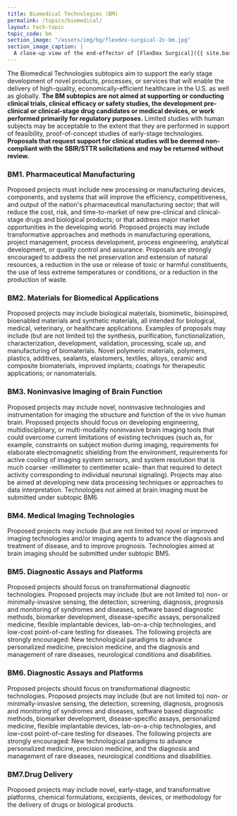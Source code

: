 ```yaml
---
title: Biomedical Technologies (BM)
permalink: /topics/biomedical/
layout: tech-topic
topic_code: bm
section_image: "/assets/img/bg/flexdex-surgical-2c-bm.jpg"
section_image_caption: |
  A close-up view of the end-effector of [FlexDex Surgical]({{ site.baseurl }}/portfolio/details/?company=flexdex-inc#flexdex-inc)'s articulating needle-driver. This instrument is for use in laparoscopic or minimally invasive surgeries. © FlexDex, Inc.
---
```



The Biomedical Technologies subtopics aim to support the early stage development of novel products, processes, or services that will enable the delivery of high-quality, economically-efficient healthcare in the U.S. as well as globally. **The BM subtopics are not aimed at supporting or conducting clinical trials, clinical efficacy or safety studies, the development pre-clinical or clinical-stage drug candidates or medical devices, or work performed primarily for regulatory purposes.** Limited studies with human subjects may be acceptable to the extent that they are performed in support of feasibility, proof-of-concept studies of early-stage technologies. **Proposals that request support for clinical studies will be deemed non-compliant with the SBIR/STTR solicitations and may be returned without review.** 

### BM1. Pharmaceutical Manufacturing
Proposed projects must include new processing or manufacturing devices, components, and systems that will improve the efficiency, competitiveness, and output of the nation's pharmaceutical manufacturing sector; that will reduce the cost, risk, and time-to-market of new pre-clinical and clinical-stage drugs and biological products; or that address major market opportunities in the developing world. Proposed projects may include transformative approaches and methods in manufacturing operations, project management, process development, process engineering, analytical development, or quality control and assurance. Proposals are strongly encouraged to address the net preservation and extension of natural resources, a reduction in the use or release of toxic or harmful constituents, the use of less extreme temperatures or conditions, or a reduction in the production of waste. 

### BM2. Materials for Biomedical Applications
Proposed projects may include biological materials, biomimetic, bioinspired, bioenabled materials and synthetic materials, all intended for biological, medical, veterinary, or healthcare applications. Examples of proposals may include (but are not limited to) the synthesis, purification, functionalization, characterization, development, validation, processing, scale up, and manufacturing of biomaterials. Novel polymeric materials, polymers, plastics, additives, sealants, elastomers, textiles, alloys, ceramic and composite biomaterials, improved implants; coatings for therapeutic applications; or nanomaterials.

### BM3. Noninvasive Imaging of Brain Function 
Proposed projects may include novel, noninvasive technologies and instrumentation for imaging the structure and function of the in vivo human brain. Proposed projects should focus on developing engineering, multidisciplinary, or multi-modality noninvasive brain imaging tools that could overcome current limitations of existing techniques (such as, for example, constraints on subject motion during imaging, requirements for elaborate electromagnetic shielding from the environment, requirements for active cooling of imaging system sensors, and system resolution that is much coarser -millimeter to centimeter scale- than that required to detect activity corresponding to individual neuronal signaling). Projects may also be aimed at developing new data processing techniques or approaches to data interpretation. Technologies not aimed at brain imaging must be submitted under subtopic BM6. 

### BM4. Medical Imaging Technologies 
Proposed projects may include (but are not limited to) novel or improved imaging technologies and/or imaging agents to advance the diagnosis and treatment of disease, and to improve prognosis. Technologies aimed at brain imaging should be submitted under subtopic BM5.

### BM5. Diagnostic Assays and Platforms 
Proposed projects should focus on transformational diagnostic technologies. Proposed projects may include (but are not limited to) non- or minimally-invasive sensing, the detection, screening, diagnosis, prognosis and monitoring of syndromes and diseases, software based diagnostic methods, biomarker development, disease-specific assays, personalized medicine, flexible implantable devices, lab-on-a-chip technologies, and low-cost point-of-care testing for diseases. The following projects are strongly encouraged: New technological paradigms to advance personalized medicine, precision medicine, and the diagnosis and management of rare diseases, neurological conditions and disabilities. 

### BM6. Diagnostic Assays and Platforms
Proposed projects should focus on transformational diagnostic technologies. Proposed projects may include (but are not limited to) non- or minimally-invasive sensing, the detection, screening, diagnosis, prognosis and monitoring of syndromes and diseases, software based diagnostic methods, biomarker development, disease-specific assays, personalized medicine, flexible implantable devices, lab-on-a-chip technologies, and low-cost point-of-care testing for diseases. The following projects are strongly encouraged: New technological paradigms to advance personalized medicine, precision medicine, and the diagnosis and management of rare diseases, neurological conditions and disabilities.

### BM7.Drug Delivery 
Proposed projects may include novel, early-stage, and transformative platforms, chemical formulations, excipients, devices, or methodology for the delivery of drugs or biological products. 

